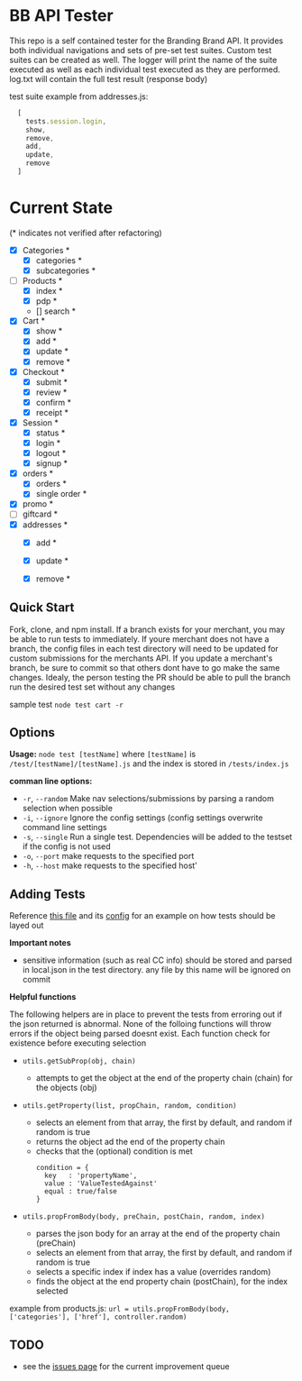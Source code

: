 # BB API Tester

This repo is a self contained tester for the Branding Brand API. It provides both individual navigations and sets of pre-set test suites. Custom test suites can be created as well. The logger will print the name of the suite executed as well as each individual test executed as they are performed. log.txt will contain the full test result (response body)

test suite example from addresses.js: 
```javascript
  [
    tests.session.login,
    show,
    remove,
    add,
    update,
    remove
  ]
```

# Current State 
(* indicates not verified after refactoring)
- [x] Categories *
  - [x] categories *
  - [x] subcategories *
- [ ] Products *
  - [x] index *
  - [x] pdp *
  - [] search *
- [x] Cart *
  - [x] show *
  - [x] add *
  - [x] update *
  - [x] remove *
- [x] Checkout *
  - [x] submit *
  - [x] review *
  - [x] confirm *
  - [x] receipt *
- [x] Session *
  - [x] status *
  - [x] login *
  - [x] logout *
  - [x] signup *
- [x] orders *
  - [x] orders *
  - [x] single order *
- [x] promo *
- [ ] giftcard *
- [x] addresses *
  - [x] add *
  - [x] update *
  - [x] remove *


## Quick Start

Fork, clone, and npm install. If a branch exists for your merchant, you may be able to run tests to immediately. If youre merchant does not have a branch, the config files in each test directory will need to be updated for custom submissions for the merchants API. If you update a merchant's branch, be sure to commit so that others dont have to go make the same changes. Idealy, the person testing the PR should be able to pull the branch run the desired test set without any changes

sample test `node test cart -r`

## Options

**Usage:** `node test [testName]`
    where `[testName]` is `/test/[testName]/[testName].js` and the index is stored in `/tests/index.js`

**comman line options:** 
  
* `-r`, `--random`  Make nav selections/submissions by parsing a random selection when possible
* `-i`, `--ignore`  Ignore the config settings (config settings overwrite command line settings
* `-s`, `--single`  Run a single test. Dependencies will be added to the testset if the config is not used
* `-o`, `--port`    make requests to the specified port
* `-h`, `--host`    make requests to the specified host'
  
## Adding Tests
  
Reference [this file](https://github.com/johnhof/BB_API_Tester/blob/master/tests/custom/custom.js) and its [config](https://github.com/johnhof/BB_API_Tester/blob/master/tests/custom/config.json) for an example on how tests should be layed out

**Important notes**
* sensitive information (such as real CC info) should be stored and parsed in local.json in the test directory. any file by this name will be ignored on commit

**Helpful functions**

The following helpers are in place to prevent the tests from erroring out if the json returned is abnormal. None of the folloing functions will throw errors if the object being parsed doesnt exist. Each function check for existence before executing selection

  * `utils.getSubProp(obj, chain)`
    * attempts to get the object at the end of the property chain (chain) for the objects (obj)

  * `utils.getProperty(list, propChain, random, condition)`
    * selects an element from that array, the first by default, and random if random is true
    * returns the object ad the end of the property chain
    * checks that the (optional) condition is met
      ```
      condition = {
        key   : 'propertyName',
        value : 'ValueTestedAgainst'
        equal : true/false
      }
      ```
    
    
  * `utils.propFromBody(body, preChain, postChain, random, index)`
    * parses the json body for an array at the end of the property chain (preChain)
    * selects an element from that array, the first by default, and random if random is true
    * selects a specific index if index has a value (overrides random)
    * finds the object at the end property chain (postChain), for the index selected
    
example from products.js: `url = utils.propFromBody(body, ['categories'], ['href'], controller.random)`

## TODO

* see the [issues page](https://github.com/johnhof/BB_API_Tester/issues?state=open) for the current improvement queue

